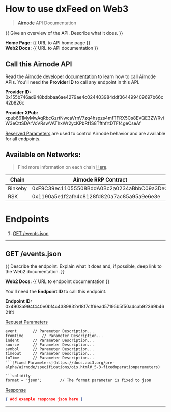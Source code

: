 # How to use dxFeed on Web3

> [Airnode](https://api3.org/airnode) API Documentation

{{ Give an overview of the API. Describe what it does. }}

**Home Page:** {{ URL to API home page }}  
**Web2 Docs:** {{ URL to API documentation }}

## Call this Airnode API

Read the [Airnode developer documentation](https://docs.api3.org/d/call-an-airnode) to learn how to call Airnode APIs. You'll need the **Provider ID** to call any endpoint in this API.

**Provider ID:** 0x155b746ad948bdbbaa6ae4279ae4c024403984ddf364499409697b66c42b826c

**Provider XPub:** xpub661MyMwAqRbcGzrtNwcaVrnV7zq4hspzs4mfTFRX5Cs8EVQE3ZWRviW3eCttSDArVoVRswVAThxWr2ycKPbRf1S8TfthfrtDTFf4geCseAf

[Reserved Parameters](https://docs.api3.org/r/reserved-parameters) are used to control Airnode behavior and are available for all endpoints.

## Available on Networks:

> Find more information on each chain [Here](https://ethereum.org/en/developers/docs/networks/).

| Chain   | Airnode RRP Contract                       |
| ------- | ------------------------------------------ |
| Rinkeby | 0xF9C39ec11055508BddA0Bc2a0234aBbbC09a3DeC |
| RSK     | 0x1190a5e1f2afe4c8128fd820a7ac85a95a9e6e3e |

# Endpoints

1. [GET /events.json](#0x4903a994f440e0bf4c4389832e18f7cff6ead57195b5f50a4cab92369b4621f4)

---

## GET /events.json <a name="0x4903a994f440e0bf4c4389832e18f7cff6ead57195b5f50a4cab92369b4621f4"></a>

{{ Describe the endpoint. Explain what it does and, if possible, deep link to the Web2 documentation. }}

**Web2 Docs:** {{ URL to endpoint documentation }}

You'll need the **Endpoint ID** to call this endpoint.

**Endpoint ID:** 0x4903a994f440e0bf4c4389832e18f7cff6ead57195b5f50a4cab92369b4621f4

[Request Parameters](https://docs.api3.org/pre-alpha/protocols/request-response/request.html#request-parameters)

````solidity
event		// Parameter Description...
fromTime		// Parameter Description...
indent		// Parameter Description...
source		// Parameter Description...
symbol		// Parameter Description...
timeout		// Parameter Description...
toTime		// Parameter Description...
```[Fixed Parameters](https://docs.api3.org/pre-alpha/airnode/specifications/ois.html#_5-3-fixedoperationparameters)

```solidity
format = 'json';		// The format parameter is fixed to json
````

[Response](https://docs.api3.org/pre-alpha/airnode/specifications/reserved-parameters.html#path)

```json
{ Add example response json here }
```

---

